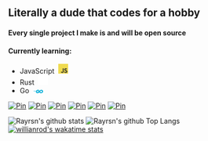 ## Literally a dude that codes for a hobby
#### Every single project I make is and will be open source

#### Currently learning:
* JavaScript&nbsp; <img src=https://github.com/Rayrsn/Rayrsn/raw/main/img/js.png width=20>
* Rust&nbsp; <img src=https://github.com/Rayrsn/Rayrsn/raw/main/img/rust.png width=20>
* Go&nbsp; <img src=https://github.com/Rayrsn/Rayrsn/raw/main/img/go.png width=20>

[![Pin](https://github-readme-stats.vercel.app/api/pin/?username=Rayrsn&repo=Discord-Custom-RPC&show_owner=true&theme=synthwave)](https://github.com/Rayrsn/Discord-Custom-RPC)
[![Pin](https://github-readme-stats.vercel.app/api/pin/?username=Rayrsn&repo=Dank-Memer-Auto-Typer&show_owner=true&theme=synthwave)](https://github.com/Rayrsn/Dank-Memer-Auto-Typer)
[![Pin](https://github-readme-stats.vercel.app/api/pin/?username=Rayrsn&repo=Spotify-Ad-Killer&show_owner=true&theme=synthwave)](https://github.com/Rayrsn/Spotify-Ad-Killer)
[![Pin](https://github-readme-stats.vercel.app/api/pin/?username=Rayrsn&repo=Minecraft-Auto-Mod-Downloader&show_owner=true&theme=synthwave)](https://github.com/Rayrsn/Minecraft-Auto-Mod-Downloader)
[![Pin](https://github-readme-stats.vercel.app/api/pin/?username=Rayrsn&repo=Discord-RPC-cli&show_owner=true&theme=synthwave)](https://github.com/Rayrsn/Discord-RPC-cli)
[![Pin](https://github-readme-stats.vercel.app/api/pin/?username=Rayrsn&repo=mcmodloader&show_owner=true&theme=synthwave)](https://github.com/Rayrsn/mcmodloader)
<br>

![Rayrsn's github stats](https://github-readme-stats.vercel.app/api?username=Rayrsn&theme=synthwave)
![Rayrsn's github Top Langs](https://github-readme-stats.vercel.app/api/top-langs/?username=Rayrsn&langs_count=10&theme=synthwave)
[![willianrod's wakatime stats](https://github-readme-stats.vercel.app/api/wakatime?username=Rayr&theme=synthwave)](https://wakatime.com/@Rayr)
